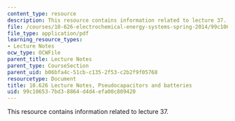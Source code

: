 ```yaml
---
content_type: resource
description: This resource contains information related to lecture 37.
file: /courses/10-626-electrochemical-energy-systems-spring-2014/99c106537bd38864d4d4efa00c809420_MIT10_626S14_S11lec37.pdf
file_type: application/pdf
learning_resource_types:
- Lecture Notes
ocw_type: OCWFile
parent_title: Lecture Notes
parent_type: CourseSection
parent_uid: b06bfa4c-51cb-c135-2f53-c2b2f9f05768
resourcetype: Document
title: 10.626 Lecture Notes, Pseudocapacitors and batteries
uid: 99c10653-7bd3-8864-d4d4-efa00c809420
---
```

This resource contains information related to lecture 37.

